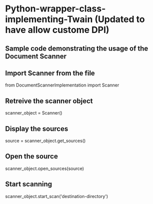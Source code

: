 # Python-wrapper-class-implementing-Twain (Updated to have allow custome DPI)

## Sample code demonstrating the usage of the Document Scanner

## Import Scanner from the file

from DocumentScannerImplementation import Scanner


## Retreive the scanner object
scanner_object = Scanner()

## Display the sources
source = scanner_object.get_sources()

## Open the source
scanner_object.open_sources(source)

## Start scanning
scanner_object.start_scan('destination-directory')
